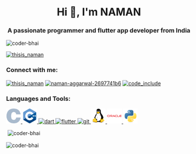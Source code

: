 <h1 align="center">Hi 👋, I'm NAMAN</h1>
<h3 align="center">A passionate programmer and flutter app developer from India</h3>

<p align="left"> <img src="https://komarev.com/ghpvc/?username=coder-bhai&label=Profile%20views&color=0e75b6&style=flat" alt="coder-bhai" /> </p>

<p align="left"> <a href="https://twitter.com/thisis_naman" target="blank"><img src="https://img.shields.io/twitter/follow/thisis_naman?logo=twitter&style=for-the-badge" alt="thisis_naman" /></a> </p>

<h3 align="left">Connect with me:</h3>
<p align="left">
<a href="https://twitter.com/thisis_naman" target="blank"><img align="center" src="https://cdn.jsdelivr.net/npm/simple-icons@3.0.1/icons/twitter.svg" alt="thisis_naman" height="30" width="40" /></a>
<a href="https://linkedin.com/in/naman-aggarwal-2697741b6" target="blank"><img align="center" src="https://cdn.jsdelivr.net/npm/simple-icons@3.0.1/icons/linkedin.svg" alt="naman-aggarwal-2697741b6" height="30" width="40" /></a>
<a href="https://www.hackerrank.com/code_include" target="blank"><img align="center" src="https://cdn.jsdelivr.net/npm/simple-icons@3.0.1/icons/hackerrank.svg" alt="code_include" height="30" width="40" /></a>
</p>

<h3 align="left">Languages and Tools:</h3>
<p align="left"> <a href="https://www.cprogramming.com/" target="_blank"> <img src="https://raw.githubusercontent.com/devicons/devicon/master/icons/c/c-original.svg" alt="c" width="40" height="40"/> </a> <a href="https://www.w3schools.com/cpp/" target="_blank"> <img src="https://raw.githubusercontent.com/devicons/devicon/master/icons/cplusplus/cplusplus-original.svg" alt="cplusplus" width="40" height="40"/> </a> <a href="https://dart.dev" target="_blank"> <img src="https://www.vectorlogo.zone/logos/dartlang/dartlang-icon.svg" alt="dart" width="40" height="40"/> </a> <a href="https://flutter.dev" target="_blank"> <img src="https://www.vectorlogo.zone/logos/flutterio/flutterio-icon.svg" alt="flutter" width="40" height="40"/> </a> <a href="https://git-scm.com/" target="_blank"> <img src="https://www.vectorlogo.zone/logos/git-scm/git-scm-icon.svg" alt="git" width="40" height="40"/> </a> <a href="https://www.linux.org/" target="_blank"> <img src="https://raw.githubusercontent.com/devicons/devicon/master/icons/linux/linux-original.svg" alt="linux" width="40" height="40"/> </a> <a href="https://www.oracle.com/" target="_blank"> <img src="https://raw.githubusercontent.com/devicons/devicon/master/icons/oracle/oracle-original.svg" alt="oracle" width="40" height="40"/> </a> <a href="https://www.python.org" target="_blank"> <img src="https://raw.githubusercontent.com/devicons/devicon/master/icons/python/python-original.svg" alt="python" width="40" height="40"/> </a> </p>

<p>&nbsp;<img align="center" src="https://github-readme-stats.vercel.app/api?username=coder-bhai&show_icons=true&locale=en&theme=radical" alt="coder-bhai" /></p>

<p><img align="center" src="https://github-readme-streak-stats.herokuapp.com/?user=coder-bhai&theme=radical" alt="coder-bhai" /></p>
